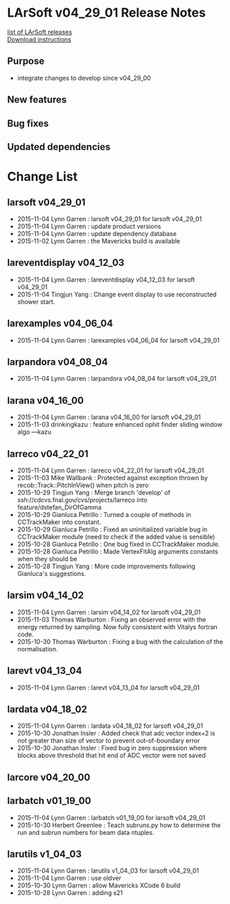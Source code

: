 # LArSoft v04_29_01 Release Notes



[list of LArSoft releases](LArSoft_release_list)  
[Download instructions](https://scisoft.fnal.gov/scisoft/bundles/larsoft/v04_29_01/larsoft-v04_29_01.html)

## Purpose

-   integrate changes to develop since v04_29_00

## New features

## Bug fixes

## Updated dependencies

# Change List

## larsoft v04_29_01

-   2015-11-04 Lynn Garren : larsoft v04_29_01 for larsoft v04_29_01
-   2015-11-04 Lynn Garren : update product versions
-   2015-11-04 Lynn Garren : update dependency database
-   2015-11-02 Lynn Garren : the Mavericks build is available

## lareventdisplay v04_12_03

-   2015-11-04 Lynn Garren : lareventdisplay v04_12_03 for larsoft v04_29_01
-   2015-11-04 Tingjun Yang : Change event display to use reconstructed shower start.

## larexamples v04_06_04

-   2015-11-04 Lynn Garren : larexamples v04_06_04 for larsoft v04_29_01

## larpandora v04_08_04

-   2015-11-04 Lynn Garren : larpandora v04_08_04 for larsoft v04_29_01

## larana v04_16_00

-   2015-11-04 Lynn Garren : larana v04_16_00 for larsoft v04_29_01
-   2015-11-03 drinkingkazu : feature enhanced ophit finder sliding window algo —kazu

## larreco v04_22_01

-   2015-11-04 Lynn Garren : larreco v04_22_01 for larsoft v04_29_01
-   2015-11-03 Mike Wallbank : Protected against exception thrown by recob::Track::PitchInView() when pitch is zero
-   2015-10-29 Tingjun Yang : Merge branch 'develop' of ssh://cdcvs.fnal.gov/cvs/projects/larreco into feature/dstefan_DirOfGamma
-   2015-10-29 Gianluca Petrillo : Turned a couple of methods in CCTrackMaker into constant.
-   2015-10-29 Gianluca Petrillo : Fixed an uninitialized variable bug in CCTrackMaker module (need to check if the added value is sensible)
-   2015-10-28 Gianluca Petrillo : One bug fixed in CCTrackMaker module.
-   2015-10-28 Gianluca Petrillo : Made VertexFitAlg arguments constants when they should be
-   2015-10-28 Tingjun Yang : More code improvements following Gianluca's suggestions.

## larsim v04_14_02

-   2015-11-04 Lynn Garren : larsim v04_14_02 for larsoft v04_29_01
-   2015-11-03 Thomas Warburton : Fixing an observed error with the energy returned by sampling. Now fully consistent with Vitalys fortran code.
-   2015-10-30 Thomas Warburton : Fixing a bug with the calculation of the normalisation.

## larevt v04_13_04

-   2015-11-04 Lynn Garren : larevt v04_13_04 for larsoft v04_29_01

## lardata v04_18_02

-   2015-11-04 Lynn Garren : lardata v04_18_02 for larsoft v04_29_01
-   2015-10-30 Jonathan Insler : Added check that adc vector index+2 is not greater than size of vector to prevent out-of-boundary error
-   2015-10-30 Jonathan Insler : Fixed bug in zero suppression where blocks above threshold that hit end of ADC vector were not saved

## larcore v04_20_00

## larbatch v01_19_00

-   2015-11-04 Lynn Garren : larbatch v01_19_00 for larsoft v04_29_01
-   2015-10-30 Herbert Greenlee : Teach subruns.py how to determine the run and subrun numbers for beam data ntuples.

## larutils v1_04_03

-   2015-11-04 Lynn Garren : larutils v1_04_03 for larsoft v04_29_01
-   2015-11-04 Lynn Garren : use oldver
-   2015-10-30 Lynn Garren : allow Mavericks XCode 6 build
-   2015-10-28 Lynn Garren : adding s21
